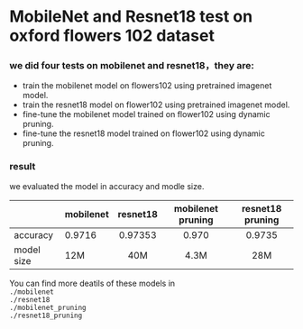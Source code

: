 # MobileNet and Resnet18 test on oxford flowers 102 dataset

### we did four tests on mobilenet and resnet18，they are:

 - train the mobilenet model on flowers102 using pretrained imagenet model.  
 - train the resnet18 model on flower102 using pretrained imagenet model.
 - fine-tune the mobilenet model trained on flower102 using dynamic pruning.
 - fine-tune the resnet18 model trained on flower102 using dynamic pruning. 


### result
we evaluated the model in accuracy and modle size.

|| mobilenet | resnet18|mobilenet pruning| resnet18 pruning|
|---| ------------- |:-------------:|:--:|:--:|
|accuracy|  0.9716    | 0.97353 |0.970 |0.9735|
|model size| 12M | 40M |  4.3M |28M|




You can find more deatils of these models in    
`./mobilenet`   
`./resnet18`    
`./mobilenet_pruning`  
`./resnet18_pruning`
